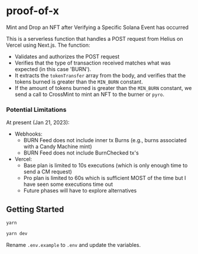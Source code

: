 # proof-of-x
Mint and Drop an NFT after Verifying a Specific Solana Event has occurred 

This is a serverless function that handles a POST request from Helius on Vercel using Next.js. The function:

- Validates and authorizes the POST request
- Verifies that the type of transaction received matches what was expected (in this case 'BURN'). 
- It extracts the `tokenTransfer` array from the body, and verifies that the tokens burned is greater than the `MIN_BURN` constant. 
- If the amount of tokens burned is greater than the `MIN_BURN` constant, we send a call to CrossMint to mint an NFT to the burner or `pyro`.


### Potential Limitations

At present (Jan 21, 2023):
- Webhooks: 
    - BURN Feed does not include inner tx Burns (e.g., burns associated with a Candy Machine mint)
    - BURN Feed does not include BurnChecked tx's
- Vercel: 
    - Base plan is limited to 10s executions (which is only enough time to send a CM request)
    - Pro plan is limited to 60s which is sufficient MOST of the time but I have seen some executions time out 
    - Future phases will have to explore alternatives



## Getting Started

```sh
yarn
```

```sh
yarn dev
```

Rename `.env.example` to `.env` and update the variables. 